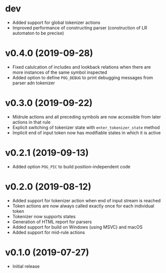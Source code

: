 # dev

* Added support for global tokenizer actions
* Improved performance of constructing parser (construction of LR automaton to be precise)

# v0.4.0 (2019-09-28)

* Fixed calulcation of includes and lookback relations when there are more instances of the same symbol inspected
* Added option to define `POG_DEBUG` to print debugging messages from parser adn tokenizer

# v0.3.0 (2019-09-22)

* Midrule actions and all preceding symbols are now accessible from later actions in that rule
* Explicit switching of tokenizer state with `enter_tokenizer_state` method
* Implicit end of input token now has modifiable states in which it is active

# v0.2.1 (2019-09-13)

* Added option `POG_PIC` to build position-independent code

# v0.2.0 (2019-08-12)

* Added support for tokenizer action when end of input stream is reached
* Token actions are now always called exactly once for each individual token
* Tokenizer now supports states
* Generation of HTML report for parsers
* Added support for build on Windows (using MSVC) and macOS
* Added support for mid-rule actions

# v0.1.0 (2019-07-27)

* Initial release
